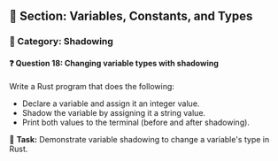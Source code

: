 ## 📘 Section: Variables, Constants, and Types  
### 🔹 Category: Shadowing  
#### ❓ Question 18: Changing variable types with shadowing

Write a Rust program that does the following:

- Declare a variable and assign it an integer value.
- Shadow the variable by assigning it a string value.
- Print both values to the terminal (before and after shadowing).

🔧 **Task:** Demonstrate variable shadowing to change a variable's type in Rust.
